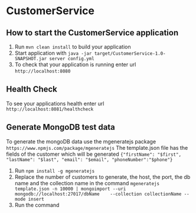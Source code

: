 # CustomerService

How to start the CustomerService application
---

1. Run `mvn clean install` to build your application
1. Start application with `java -jar target/CustomerService-1.0-SNAPSHOT.jar server config.yml`
1. To check that your application is running enter url `http://localhost:8080`

Health Check
---

To see your applications health enter url `http://localhost:8081/healthcheck`


Generate MongoDB test data
--

To generate the mongoDB data use the mgeneratejs package `https://www.npmjs.com/package/mgeneratejs`
The template.json file has the fields of the customer which will be generated
`{"firstName": "$first", "lastName": "$last", "email": "$email", "phoneNumber":"$phone"}`

1. Run `npm install -g mgeneratejs`
2. Replace the number of customers to generate, the host, the port, the db name and the collection name in the command
	`mgeneratejs template.json -n 10000 | mongoimport --uri mongodb://localhost:27017/dbName 	--collection collectionName --mode insert `
3. Run the command

